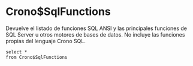 ﻿---
SidebarGroup: "index-metadata-views"
---

# Crono$SqlFunctions


Devuelve el listado de funciones SQL ANSI y las principales funciones de SQL Server u otros motores de bases de datos. No incluye las funciones propias del lenguaje Crono SQL.

```
select *
from Crono$SqlFunctions
```

